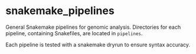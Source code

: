 # snakemake_pipelines
General Snakemake pipelines for genomic analysis. Directories for each pipeline, containing Snakefiles, are located in `pipelines`.

Each pipeline is tested with a snakemake dryrun to ensure syntax accuracy. 
